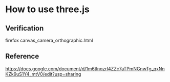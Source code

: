 # How to use three.js
## Verification
firefox canvas_camera_orthographic.html

## Reference
https://docs.google.com/document/d/1m6tlnqzrI4ZZc7aTPmNGnwTg_qxNnKZk9uS1Y4_mtV0/edit?usp=sharing

